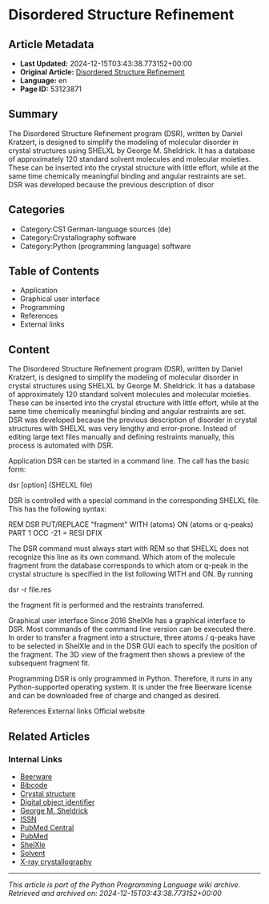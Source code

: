 # Disordered Structure Refinement

## Article Metadata

- **Last Updated:** 2024-12-15T03:43:38.773152+00:00
- **Original Article:** [Disordered Structure Refinement](https://en.wikipedia.org/wiki/Disordered_Structure_Refinement)
- **Language:** en
- **Page ID:** 53123871

## Summary

The Disordered Structure Refinement program (DSR), written by Daniel Kratzert, is designed to simplify the modeling of molecular disorder in crystal structures using SHELXL by George M. Sheldrick. It has a database of approximately 120 standard solvent molecules and molecular moieties. These can be inserted into the crystal structure with little effort, while at the same time chemically meaningful binding and angular restraints are set. DSR was developed because the previous description of disor

## Categories

- Category:CS1 German-language sources (de)
- Category:Crystallography software
- Category:Python (programming language) software

## Table of Contents

- Application
- Graphical user interface
- Programming
- References
- External links

## Content

The Disordered Structure Refinement program (DSR), written by Daniel Kratzert, is designed to simplify the modeling of molecular disorder in crystal structures using SHELXL by George M. Sheldrick. It has a database of approximately 120 standard solvent molecules and molecular moieties. These can be inserted into the crystal structure with little effort, while at the same time chemically meaningful binding and angular restraints are set. DSR was developed because the previous description of disorder in crystal structures with SHELXL was very lengthy and error-prone. Instead of editing large text files manually and defining restraints manually, this process is automated with DSR.

Application
DSR can be started in a command line. The call has the basic form:

dsr [option] (SHELXL file)

DSR is controlled with a special command in the corresponding SHELXL file. This has the following syntax:

REM DSR PUT/REPLACE "fragment" WITH (atoms) ON (atoms or q-peaks) PART 1 OCC -21 =
  RESI DFIX

The DSR command must always start with REM so that SHELXL does not recognize this line as its own command. Which atom of the molecule fragment from the database corresponds to which atom or q-peak in the crystal structure is specified in the list following WITH and ON.
By running

dsr -r file.res 

the fragment fit is performed and the restraints transferred.

Graphical user interface
Since 2016 ShelXle has a graphical interface to DSR. Most commands of the command line version can be executed there.
In order to transfer a fragment into a structure, three atoms / q-peaks have to be selected in ShelXle and in the DSR GUI each to specify the position of the fragment. The 3D view of the fragment then shows a preview of the subsequent fragment fit.

Programming
DSR is only programmed in Python. Therefore, it runs in any Python-supported operating system.
It is under the free Beerware license and can be downloaded free of charge and changed as desired.

References
External links
Official website

## Related Articles

### Internal Links

- [Beerware](https://en.wikipedia.org/wiki/Beerware)
- [Bibcode](https://en.wikipedia.org/wiki/Bibcode)
- [Crystal structure](https://en.wikipedia.org/wiki/Crystal_structure)
- [Digital object identifier](https://en.wikipedia.org/wiki/Digital_object_identifier)
- [George M. Sheldrick](https://en.wikipedia.org/wiki/George_M._Sheldrick)
- [ISSN](https://en.wikipedia.org/wiki/ISSN)
- [PubMed Central](https://en.wikipedia.org/wiki/PubMed_Central)
- [PubMed](https://en.wikipedia.org/wiki/PubMed)
- [ShelXle](https://en.wikipedia.org/wiki/ShelXle)
- [Solvent](https://en.wikipedia.org/wiki/Solvent)
- [X-ray crystallography](https://en.wikipedia.org/wiki/X-ray_crystallography)

---
_This article is part of the Python Programming Language wiki archive._
_Retrieved and archived on: 2024-12-15T03:43:38.773152+00:00_